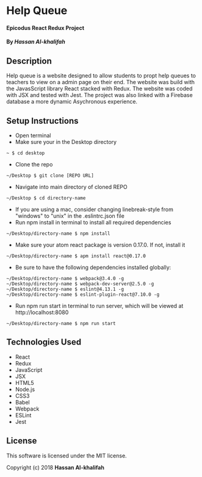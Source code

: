 # Help Queue

#### Epicodus React Redux Project

#### By _Hassan Al-khalifah_

## Description

Help queue is a website designed to allow students to propt help queues to teachers to view on a admin page on their end. The website was build with the JavasScript library React stacked with Redux. The website was coded with JSX and tested with Jest. The project was also linked with a Firebase database a more dynamic Asychronous experience.

## Setup Instructions

* Open terminal
* Make sure your in the Desktop directory
```
~ $ cd desktop
```
* Clone the repo
```
~/Desktop $ git clone [REPO URL]
```
* Navigate into main directory of cloned REPO
```
~/Desktop $ cd directory-name
```
* If you are using a mac, consider changing linebreak-style from "windows" to "unix" in the .eslintrc.json file
* Run npm install in terminal to install all required dependencies
```
~/Desktop/directory-name $ npm install
```
* Make sure your atom react package is version 0.17.0. If not, install it
```
~/Desktop/directory-name $ apm install react@0.17.0
```
* Be sure to have the following dependencies installed globally:
```
~/Desktop/directory-name $ webpack@3.4.0 -g
~/Desktop/directory-name $ webpack-dev-server@2.5.0 -g
~/Desktop/directory-name $ eslint@4.13.1 -g
~/Desktop/directory-name $ eslint-plugin-react@7.10.0 -g
```
* Run npm run start in terminal to run server, which will be viewed at http://localhost:8080
```
~/Desktop/directory-name $ npm run start
```

## Technologies Used

* React
* Redux
* JavaScript
* JSX
* HTML5
* Node.js
* CSS3
* Babel
* Webpack
* ESLint
* Jest

## License

This software is licensed under the MIT license.

Copyright (c) 2018 **Hassan Al-khalifah**
